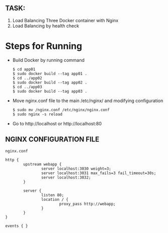 ## TASK: 

01. Load Balancing Three Docker container with Nginx
02. Load Balancing by health check

# Steps for Running

- Build Docker by running command 
    ```
    $ cd app01
    $ sudo docker build --tag app01 .
    $ cd ../app02
    $ sudo docker build --tag app02 .
    $ cd ../app03
    $ sudo docker build --tag app03 .
    ```
- Move nginx.conf file to the main /etc/nginx/ and modifying configuration
    ```
    $ sudo mv /nginx.conf /etc/nginx/nginx.conf
    $ sudo nginx -s reload
    ```

- Go to http://localhost or http://localhost:80


## NGINX CONFIGURATION FILE

```
nginx.conf
```

```
http {
        upstream webapp {
                server localhost:3030 weight=3;
                server localhost:3031 max_fails=3 fail_timeout=30s;
                server localhost:3032;
        }

        server {
                listen 80;
                location / {
                        proxy_pass http://webapp;
                }
        }
}

events { }
```
